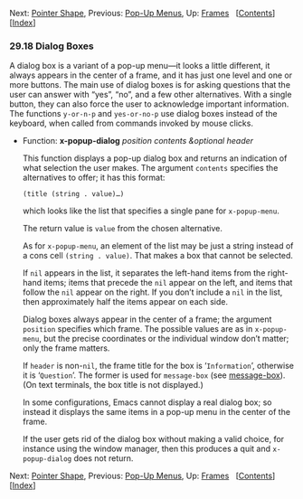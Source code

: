 <!-- This is the GNU Emacs Lisp Reference Manual
corresponding to Emacs version 27.2.

Copyright (C) 1990-1996, 1998-2021 Free Software Foundation,
Inc.

Permission is granted to copy, distribute and/or modify this document
under the terms of the GNU Free Documentation License, Version 1.3 or
any later version published by the Free Software Foundation; with the
Invariant Sections being "GNU General Public License," with the
Front-Cover Texts being "A GNU Manual," and with the Back-Cover
Texts as in (a) below.  A copy of the license is included in the
section entitled "GNU Free Documentation License."

(a) The FSF's Back-Cover Text is: "You have the freedom to copy and
modify this GNU manual.  Buying copies from the FSF supports it in
developing GNU and promoting software freedom." -->

<!-- Created by GNU Texinfo 6.7, http://www.gnu.org/software/texinfo/ -->

Next: [Pointer Shape](Pointer-Shape.html), Previous: [Pop-Up Menus](Pop_002dUp-Menus.html), Up: [Frames](Frames.html)   \[[Contents](index.html#SEC_Contents "Table of contents")]\[[Index](Index.html "Index")]

### 29.18 Dialog Boxes

A dialog box is a variant of a pop-up menu—it looks a little different, it always appears in the center of a frame, and it has just one level and one or more buttons. The main use of dialog boxes is for asking questions that the user can answer with “yes”, “no”, and a few other alternatives. With a single button, they can also force the user to acknowledge important information. The functions `y-or-n-p` and `yes-or-no-p` use dialog boxes instead of the keyboard, when called from commands invoked by mouse clicks.

*   Function: **x-popup-dialog** *position contents \&optional header*

    This function displays a pop-up dialog box and returns an indication of what selection the user makes. The argument `contents` specifies the alternatives to offer; it has this format:

        (title (string . value)…)

    which looks like the list that specifies a single pane for `x-popup-menu`.

    The return value is `value` from the chosen alternative.

    As for `x-popup-menu`, an element of the list may be just a string instead of a cons cell `(string . value)`. That makes a box that cannot be selected.

    If `nil` appears in the list, it separates the left-hand items from the right-hand items; items that precede the `nil` appear on the left, and items that follow the `nil` appear on the right. If you don’t include a `nil` in the list, then approximately half the items appear on each side.

    Dialog boxes always appear in the center of a frame; the argument `position` specifies which frame. The possible values are as in `x-popup-menu`, but the precise coordinates or the individual window don’t matter; only the frame matters.

    If `header` is non-`nil`, the frame title for the box is ‘`Information`’, otherwise it is ‘`Question`’. The former is used for `message-box` (see [message-box](Displaying-Messages.html#message_002dbox)). (On text terminals, the box title is not displayed.)

    In some configurations, Emacs cannot display a real dialog box; so instead it displays the same items in a pop-up menu in the center of the frame.

    If the user gets rid of the dialog box without making a valid choice, for instance using the window manager, then this produces a quit and `x-popup-dialog` does not return.

Next: [Pointer Shape](Pointer-Shape.html), Previous: [Pop-Up Menus](Pop_002dUp-Menus.html), Up: [Frames](Frames.html)   \[[Contents](index.html#SEC_Contents "Table of contents")]\[[Index](Index.html "Index")]
